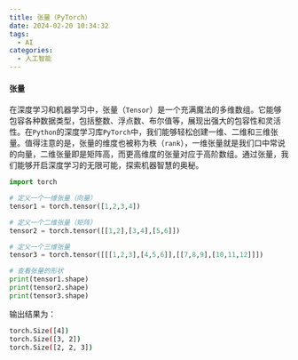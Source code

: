 ```yaml
---
title: 张量（PyTorch）
date: 2024-02-20 10:34:32
tags:
  - AI
categories:
  - 人工智能
---
```


#### 张量

在深度学习和机器学习中，张量（`Tensor`）是一个充满魔法的多维数组。它能够包容各种数据类型，包括整数、浮点数、布尔值等，展现出强大的包容性和灵活性。在`Python`的深度学习库`PyTorch`中，我们能够轻松创建一维、二维和三维张量。值得注意的是，张量的维度也被称为秩（`rank`），一维张量就是我们口中常说的向量，二维张量即是矩阵高，而更高维度的张量对应于高阶数组。通过张量，我们能够开启深度学习的无限可能，探索机器智慧的奥秘。
<!-- more -->

```python
import torch

# 定义一个一维张量（向量）
tensor1 = torch.tensor([1,2,3,4])

# 定义一个二维张量（矩阵）
tensor2 = torch.tensor([[1,2],[3,4],[5,6]])

# 定义一个三维张量
tensor3 = torch.tensor([[[1,2,3],[4,5,6]],[[7,8,9],[10,11,12]]])

# 查看张量的形状
print(tensor1.shape)
print(tensor2.shape)
print(tensor3.shape)
```
输出结果为：
```bash
torch.Size([4])
torch.Size([3, 2])
torch.Size([2, 2, 3])
```
